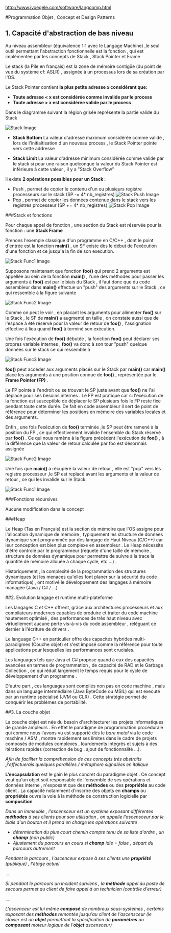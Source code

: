 http://www.jvoegele.com/software/langcomp.html

#Programmation Objet , Concept et Design Patterns

## 1. Capacité d'abstraction de bas niveau

Au niveau assembleur (équivalence 1:1 avec le Langage Machine) ,le seul outil permettant l'abstraction fonctionnelle est la fonction , qui est implémentée par les concepts de Stack , Stack Pointer et Frame

Le stack (la Pile en français) est la zone de mémoire contigüe (du point de vue du système cf: ASLR) , assignée à un processus lors de sa création par l'OS.

Le Stack Pointer contient **la plus petite adresse _x_ considérant que:**
* **Toute adresse < x est considérée comme invalide par le process**
* **Toute adresse > x est considérée valide par le process**

Dans le diagramme suivant  la région grisée représente la partie valide du Stack

![Stack Image](https://github.com/mriam123456/Travaux-Pratique/blob/master/img/stack1.png?raw=true)

* **Stack Bottom** La valeur d'adresse maximum considérée comme valide , lors de l'initialtisation d'un nouveau process , le Stack Pointer pointe vers cette addresse

* **Stack Limit** La valeur d'adresse minimum considérée comme valide par le stack si pour une raison quelconque la valeur du Stack Pointer est inférieure à cette valeur , il y a "Stack Overflow"

Il existe **2 opérations possibles pour un Stack :**
* Push , permet de copier le contenu d'un ou plusieurs registre processeurs sur le stack (SP -= 4* nb_registres)
![Stack Push Image](https://github.com/mriam123456/Travaux-Pratique/blob/master/img/stack2.png?raw=true)
* Pop  , permet de copier les données contenue dans le stack vers les registres processeur (SP += 4* nb_registres)
![Stack Pop Image](https://github.com/mriam123456/Travaux-Pratique/blob/master/img/stack3.png?raw=true)

###Stack et fonctions

Pour chaque appel de fonction , une section du Stack est réservée pour la fonction : une **Stack Frame**

Prenons l'exemple classique d'un programme en C/C++ , dont le point d'entrée est la fonction **main\(\)** , un SF existe dès le début de l'exécution d'une fonction et ce jusqu'a la fin de son execution.

![Stack Func1 Image](https://github.com/mriam123456/Travaux-Pratique/blob/master/img/mstack1.png?raw=true)

Supposons maintenant que fonction **foo\(\)** qui prend 2 arguments est appellée au sein de la fonction **main\(\)** , l'une des méthodes pour passer les arguments à **foo\(\)** est par le biais du Stack , il faut donc que du code assembleur dans **main\(\)** effectue un "push" des arguments sur le Stack , ce qui ressemble à la figure suivante

![Stack Func2 Image](https://github.com/mriam123456/Travaux-Pratique/blob/master/img/mstack2.png?raw=true)

Comme on peut le voir , en placant les arguments pour alimenter **foo\(\)** sur le Stack , le SF de **main\(\)** a augmenté en taille , on constate aussi que de l'espace à été réservé pour la valeur de retour de **foo\(\)** , l'assignation effective à lieu quand **foo\(\)** à terminé son exécution.

Une fois l'exécution de **foo\(\)** débutée , la fonction **foo\(\)** peut déclarer ses propres variable internes , **foo\(\)** va donc à son tour "push" quelque données sur le stack ce qui ressemble à 

![Stack Func3 Image](https://github.com/mriam123456/Travaux-Pratique/blob/master/img/mstack3.png?raw=true)

**foo\(\)** peut accéder aux arguments placés sur le Stack par **main\(\)** car **main\(\)** place les arguments à une position connue de **foo\(\)** , représentée par le **Frame Pointer (FP)** .

Le FP pointe à l'endroit ou se trouvait le SP juste avant que **foo\(\)** ne l'ai déplacé pour ses besoins internes . Le FP est pratique car si l'exécution de la fonction est susceptible de déplacer le SP plusieurs fois le FP reste fixe pendant toute cette durée. De fait en code assembleur il sert de point de référence pour déterminer les positions en mémoire des variables locales et des arguments.

Enfin , une fois l'exécution de **foo\(\)** terminée ,le SP peut être ramené à la position du FP , ce qui effectivement invalide l'ensemble du Stack réservé par **foo\(\)** . Ce qui nous ramène à la figure précédent l'exécution de **foo\(\)** , à la différence que la valeur de retour calculée par foo est désormais assignée 

![Stack Func2 Image](https://github.com/mriam123456/Travaux-Pratique/blob/master/img/mstack2.png?raw=true)

Une fois que **main\(\)** à récupéré la valeur de retour , elle est "pop" vers les registre processeur ,le SP est replacé avant les arguments et la valeur de retour , ce qui les invalide sur le Stack.

![Stack Func1 Image](https://github.com/mriam123456/Travaux-Pratique/blob/master/img/mstack1.png?raw=true)


###Fonctions récursives

Aucune modification dans le concept

###Heap

Le Heap (Tas en Français) est la section de mémoire que l'OS assigne pour l'allocation dynamique de mémoire , typiquement les structure de données dynamique sont programmée par des langage de Haut Niveau (C/C++) car leur conception est bien plus complexe en assembleur . Le Heap nécessite d'être controlé par le programmeur (requete d'une taille de mémoire , structure de données dynamique pour permettre de suivre à la trace la quantité de mémoire allouée à chaque cycle, etc ...) .

Historiquement , la complexité de la programmation des structures dynamiques (et les menaces qu'elles font planer sur la sécurité du code informatique) , ont motivé le développement des langages à mémoire managée (Java / C\# / ...)





##2. Evolution langage et runtime multi-plateforme

Les langages C et C++ offrent, grâce aux architectures processeurs et aux compilateurs modernes capables de produire et traiter du code machine hautement optimisé , des performances de très haut niveau avec virtuellement aucune perte vis-à-vis du code assembleur , reléguant ce dernier à l'écriture de drivers .

Le language C++ en particulier offre des capacités hybrides multi-paradigmes (Couche objet) et s'est imposé comme la référence pour toute applications pour lesquelles les performances sont cruciales.

Les languages tels que Java et C# propose quand à eux des capacités avancées en termes de programmation , de capacité de RAD et le Garbage Collection , ce qui réduit largement le temps requis pour le cycle de développement d'un programme . 

D'autre part , ces languages sont compilés non pas en code machine , mais dans un language intermédiaire (Java ByteCode ou MSIL) qui est executé par un runtime spécialisé (JVM ou CLR) . Cette stratégie permet de conquérir les problèmes de portabilité.

##3. La couche objet

La couche objet est née du besoin d'architecturer les projets informatiques de grande ampleurs . En effet le paradigme de programmation procédurale qui comme nous l'avons vu est supporté dès le _bare metal_ via le code machine / ASM , montre rapidement ses limites dans le cadre de projets composés de modules complexes , lourdements intégrés et sujets à des itérations rapides (correction de bug , ajout de fonctionnalité ...). 


_Afin de faciliter la compréhension de ces concepts très abstraits ,j'effectuerais quelques parallèles / métaphore signalées en italique_

**L'encapsulation** est le gain le plus concret du paradigme objet . Ce concept veut qu'un objet soit responsable de l'ensemble de ses opérations et données interne , n'exposant que des **méthodes** ou des **propriétés** au code client . La capacité notamment d'inscrire des objets en **champs** ou **propriétés** ouvre la voie à la méthode de construction logicielle par **composition**

_Dans un immeuble , l'ascensceur est un système exposant différentes **méthodes** à ses clients pour son utilisation , on appelle l'ascensceur par le biais d'un bouton et il prend en charge les opérations suivante_
* _détermination du plus court chemin compte tenu de sa liste d'ordre , un **champ** (non public)_
* _Ajustement du parcours en cours si **champ** idle = false , départ du parcours autrement_

_Pendant le parcours , l'ascenceur expose à ses clients une **propriété** (publique) , l'étage actuel_

....

_Si pendant le parcours un incident surviens , la **méthode** appel au poste de secours permet au client de faire appel à un technicien (contrôle d'erreur)_ 

....

_L'ascenceur est lui même **composé** de nombreux sous-systèmes , certains exposant des **méthodes** remontée jusqu'au client de l'ascensceur (le clavier est un **objet** permettant la spécification de **paramètres** au **composant** moteur logique de l'**objet** ascensceur)_
